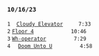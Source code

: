 ### `10/16/23`
`1` [`Cloudy Elevator`](cloudy-elevator.mp3)     `7:33`  
`2`  [`Floor 4`](floor-4.mp3)          `10:46`  
`3`  [`Wh-operator`](wh-operator.mp3)       `7:29`  
`4`  [`Doom Unto U`](doom-unto-u.mp3)       `4:58`
